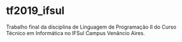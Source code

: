 # tf2019_ifsul
Trabalho final da disciplina de Linguagem de Programação II do Curso Técnico em Informática no IFSul Campus Venâncio Aires. 
